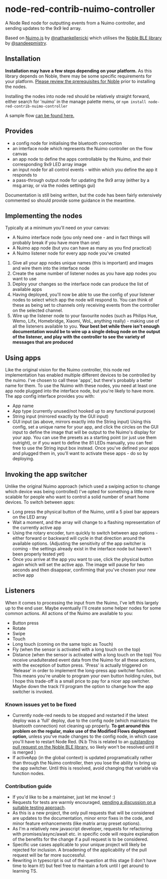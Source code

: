 # node-red-contrib-nuimo-controller

A Node Red node for outputting events from a Nuimo controller, and sending updates to the 9x9 led array.

Based on [Nuimo.js](https://github.com/nathankellenicki/nuimojs) by [@nathankellenicki](https://github.com/nathankellenicki) which utilises the [Noble BLE library](https://github.com/noble/noble) by [@sandeepmistry](https://github.com/sandeepmistry/).

## Installation
**Installation may have a few steps depending on your platform.**
As this library depends on Noble, there may be some specific requirements for your platform. [Please review the prerequisites for Noble](https://github.com/noble/noble#prerequisites) prior to installing the nodes.

Installing the nodes into node red should be relatively straight forward, either search for 'nuimo' in the manage palette menu, or
`npm install node-red-contrib-nuimo-controller`

A sample flow [can be found here.](https://flows.nodered.org/flow/43a6b015c2e5fce1a0ffa5305364c27b)

## Provides
-   a config node for initialising the bluetooth connection
-   an interface node which represents the Nuimo controller on the flow canvas
-   an app node to define the apps controllable by the Nuimo, and their corresponding 9x9 LED array image
-   an input node for all control events - within which you define the app it responds to
-   a pass-through output node for updating the 9x9 array (either by a msg.array, or via the nodes settings gui)

Documentation is still being written, but the code has been fairly extensively commented so should provide some guidance in the meantime.

## Implementing the nodes
Typically at a minimum you'll need on your canvas:
-   A Nuimo interface node (you only need one - and in fact things will probably break if you have more than one)
-   A Nuimo app node (but you can have as many as you find practical)
-   A Nuimo listener node for every app node you've created

1.  Give all your app nodes unique names (this is important) and images and wire them into the interface node
2.  Create the same number of listener nodes as you have app nodes you want to use
3.  Deploy your changes so the interface node can produce the list of available apps
4.  Having deployed, you'll now be able to use the config of your listener nodes to select which app the node will respond to. You can think of these as being set to channels only receiving events from the controller on the selected channel.
5.  Wire up the listener node to your favourite nodes (such as Philips Hue, Wemo, Lifx, Homebridge, Xiaomi, WoL, anything really) - making use of all the listeners available to you. **Your best bet while there isn't enough documentation would be to wire up a single debug node on the output of the listener, and play with the controller to see the variety of messages that are produced**

## Using apps
Like the original vision for the Nuimo controller, this node red implementation has enabled multiple different devices to be controlled by the nuimo. I've chosen to call these 'apps', but there's probably a better name for them.
To use the Nuimo with these nodes, you need at least one app node plugged into the interface node, but you're likely to have more.
The app config interface provides you with:
-   App name
-   App type (currently unused/not hooked up to any functional purpose)
-   String input (mirrored exactly by the GUI input)
-   GUI input (as above, mirrors exactly into the String input)
Using this config, set a unique name for your app, and click the circles on the GUI input to define the image that will be output to the Nuimo's display for your app. You can use the presets as a starting point (or just use them outright), or if you want to define the 81 LEDs manually, you can feel free to use the String input box instead.
Once you've defined your apps and plugged them in, you'll want to activate these apps - do so by deploying.

## Invoking the app switcher
Unlike the original Nuimo approach (which used a swiping action to change which device was being controlled) I've opted for something a little more scalable for people who want to control a solid number of smart home devices.
To switch between apps:
-   Long press the physical button of the Nuimo, until a 5 pixel bar appears on the LED array
-   Wait a moment, and the array will change to a flashing representation of the currently active app
-   Using the rotary encoder, turn quickly to switch between app options - either forward or backward will cycle in that direction around the available options. (Adjusting the sensitivity of the app switcher is coming - the settings already exist in the interface node but haven't been properly tested yet)
-   Once you arrive at the app you want to use, click the physical button again which will set the active app. The image will pause for two seconds and then disappear, confirming that you've chosen your new active app

## Listeners
When it comes to processing the input from the Nuimo, I've left this largely up to the end user. Maybe eventually I'll create some helper nodes for some common actions. All actions of the Nuimo are available to you:
-   Button press
-   Rotate
-   Swipe
-   Touch
-   Long touch (coming on the same topic as Touch)
-   Fly (when the sensor is activated with a long touch on the top)
-   Distance (when the sensor is activated with a long touch on the top)
You receive unadulterated event data from the Nuimo for all these actions, with the exception of button press. 'Press' is actually triggered on 'Release' in order to implement the long-press app switcher function. This means you're unable to program your own button holding rules, but I hope this trade-off is a small price to pay for a nicer app switcher. Maybe down the track I'll program the option to change how the app switcher is invoked.

### Known issues yet to be fixed
-   Currently node-red needs to be stopped and restarted if the latest deploy was a 'full' deploy, due to the config node (which maintains the bluetooth connection) not cleaning up properly. **To get around this problem on the regular, make use of the Modified Flows deployment option**, unless you've made changes to the config node, in which case you'll have to restart Node Red. (N.b This is related to an [outstanding pull request on the Noble BLE library](https://github.com/noble/noble/pull/577), so likely won't be resolved until it is merged )
-   If activeApp (in the global context) is updated programatically rather than through the Nuimo controller, then you lose the ability to bring up the app switcher. Until this is resolved, avoid changing that variable via function nodes.

### Contribution guide
-   If you'd like to be a maintainer, just let me know! :)
-   Requests for tests are warmly encouraged, [pending a discussion on a suitable testing approach](https://github.com/readeral/node-red-contrib-nuimo-controller/issues/1).
-   As this is a new project, the only pull requests that will be considered are updates to the documentation, minor error fixes in the code, and minor feature enhancements (like matrix array preset options).
-   As I'm a relatively new javascript developer, requests for refactoring with promises/async/await etc. in specific code will require explanation of the benefits for the change if a pull request is to be considered.
-   Specific use cases applicable to your unique project will likely be rejected for inclusion. A broadening of the applicability of the pull request will be far more successful.
-   Rewriting in typescript is out of the question at this stage (I don't have time to learn it!) but feel free to maintain a fork until I get around to learning TS.
